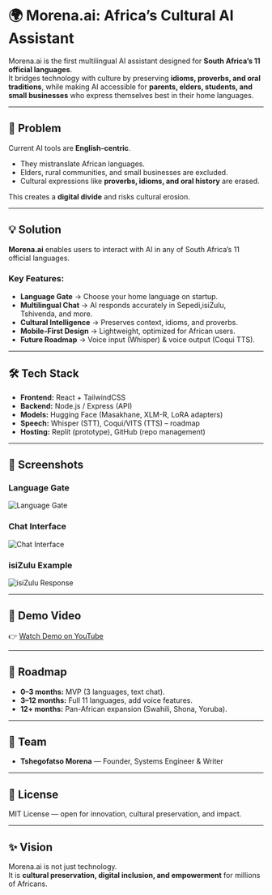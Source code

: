 # 🌍 Morena.ai: Africa’s Cultural AI Assistant

Morena.ai is the first multilingual AI assistant designed for **South Africa’s 11 official languages**.  
It bridges technology with culture by preserving **idioms, proverbs, and oral traditions**, while making AI accessible for **parents, elders, students, and small businesses** who express themselves best in their home languages.  

---

## 🚀 Problem
Current AI tools are **English-centric**.  
- They mistranslate African languages.  
- Elders, rural communities, and small businesses are excluded.  
- Cultural expressions like **proverbs, idioms, and oral history** are erased.  

This creates a **digital divide** and risks cultural erosion.

---

## 💡 Solution
**Morena.ai** enables users to interact with AI in any of South Africa’s 11 official languages.  

### Key Features:
- **Language Gate** → Choose your home language on startup.  
- **Multilingual Chat** → AI responds accurately in Sepedi,isiZulu, Tshivenda, and more.  
- **Cultural Intelligence** → Preserves context, idioms, and proverbs.  
- **Mobile-First Design** → Lightweight, optimized for African users.  
- **Future Roadmap** → Voice input (Whisper) & voice output (Coqui TTS).  

---

## 🛠️ Tech Stack
- **Frontend:** React + TailwindCSS  
- **Backend:** Node.js / Express (API)  
- **Models:** Hugging Face (Masakhane, XLM-R, LoRA adapters)  
- **Speech:** Whisper (STT), Coqui/VITS (TTS) – roadmap  
- **Hosting:** Replit (prototype), GitHub (repo management)  

---

## 📸 Screenshots

### Language Gate  
![Language Gate](./demo/language-gate.png)

### Chat Interface  
![Chat Interface](./demo/chat-ui.png)

### isiZulu Example  
![isiZulu Response](./demo/zulu-reply.png)

---

## 🎥 Demo Video
👉 [Watch Demo on YouTube](https://your-demo-link.com)  

---

## 📅 Roadmap
- **0–3 months:** MVP (3 languages, text chat).  
- **3–12 months:** Full 11 languages, add voice features.  
- **12+ months:** Pan-African expansion (Swahili, Shona, Yoruba).  

---

## 👥 Team
- **Tshegofatso Morena** — Founder, Systems Engineer & Writer   

---

## 📜 License
MIT License — open for innovation, cultural preservation, and impact.  

---

## ✨ Vision
Morena.ai is not just technology.  
It is **cultural preservation, digital inclusion, and empowerment** for millions of Africans.  
